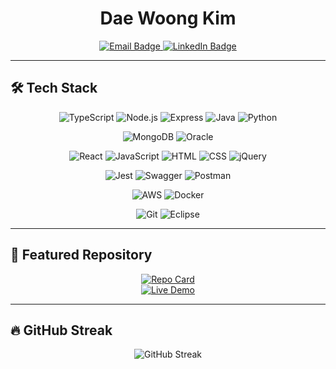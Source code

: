 <div align="center">

  <h1>Dae Woong Kim</h1>

  <!-- 📬 Contact -->
  <a href="mailto:ukwoong@gmail.com">
    <img 
      src="https://img.shields.io/badge/Email:%20ukwoong@gmail.com-EA4335?style=flat-square&logo=gmail&logoColor=white" 
      alt="Email Badge"
    />
  </a>

  <a href="https://www.linkedin.com/in/daewoong-kim-aa145a250" target="_blank">
    <img 
      src="https://img.shields.io/badge/LinkedIn:%20linkedin.com/in/daewoong--kim--aa145a250-0077B5?style=flat-square&logo=linkedin&logoColor=white" 
      alt="LinkedIn Badge"
    />
  </a>

</div>

---

## 🛠️ Tech Stack

<div align="center">

  <!-- 🖥️ Backend -->
  ![TypeScript](https://img.shields.io/badge/-TypeScript-3178C6?style=flat-square&logo=typescript&logoColor=white)
  ![Node.js](https://img.shields.io/badge/-Node.js-339933?style=flat-square&logo=node.js&logoColor=white)
  ![Express](https://img.shields.io/badge/-Express-000000?style=flat-square&logo=express&logoColor=white)
  ![Java](https://img.shields.io/badge/-Java-007396?style=flat-square&logo=java&logoColor=white)
  ![Python](https://img.shields.io/badge/-Python-3776AB?style=flat-square&logo=python&logoColor=white)

  <!-- 🗄️ Database -->
  ![MongoDB](https://img.shields.io/badge/-MongoDB-47A248?style=flat-square&logo=mongodb&logoColor=white)
  ![Oracle](https://img.shields.io/badge/-Oracle-F80000?style=flat-square&logo=oracle&logoColor=white)

  <!-- 🎨 Frontend -->
  ![React](https://img.shields.io/badge/-React-61DAFB?style=flat-square&logo=react&logoColor=black)
  ![JavaScript](https://img.shields.io/badge/-JavaScript-F7DF1E?style=flat-square&logo=javascript&logoColor=black)
  ![HTML](https://img.shields.io/badge/-HTML-E34F26?style=flat-square&logo=html5&logoColor=white)
  ![CSS](https://img.shields.io/badge/-CSS-1572B6?style=flat-square&logo=css3&logoColor=white)
  ![jQuery](https://img.shields.io/badge/-jQuery-0769AD?style=flat-square&logo=jquery&logoColor=white)

  <!-- 🧪 Testing & Docs -->
  ![Jest](https://img.shields.io/badge/-Jest-C21325?style=flat-square&logo=jest&logoColor=white)
  ![Swagger](https://img.shields.io/badge/-Swagger-85EA2D?style=flat-square&logo=swagger&logoColor=black)
  ![Postman](https://img.shields.io/badge/-Postman-FF6C37?style=flat-square&logo=postman&logoColor=white)

  <!-- ☁️ Infra & DevOps -->
  ![AWS](https://img.shields.io/badge/-AWS-232F3E?style=flat-square&logo=amazonaws&logoColor=white)
  ![Docker](https://img.shields.io/badge/-Docker-2496ED?style=flat-square&logo=docker&logoColor=white)

  <!-- 🔧 Tools -->
  ![Git](https://img.shields.io/badge/-Git-F05032?style=flat-square&logo=git&logoColor=white)
  ![Eclipse](https://img.shields.io/badge/-Eclipse-2C2255?style=flat-square&logo=eclipseide&logoColor=white)

</div>

---

## 📌 Featured Repository

<div align="center">

  <!-- GitHub Repo 카드 -->
  <a href="https://github.com/yamwoong/auth-service-crud" target="_blank">
    <img 
      src="https://github-readme-stats.vercel.app/api/pin/?username=yamwoong&repo=auth-service-crud&theme=radical" 
      alt="Repo Card"
    />
  </a>

  <!-- 배포 링크 버튼 -->
  <br />
  <a href="http://13.53.162.140.nip.io:8080/login" target="_blank">
    <img 
      src="https://img.shields.io/badge/Live Demo-13.53.162.140.nip.io-1f72ff?style=flat-square&logo=vercel&logoColor=white" 
      alt="Live Demo"
    />
  </a>

</div>

---

## 🔥 GitHub Streak

<div align="center">

  <img 
    src="https://github-readme-streak-stats.herokuapp.com/?user=yamwoong&theme=radical" 
    alt="GitHub Streak"
  />

</div>
